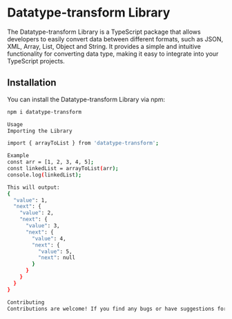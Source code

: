 # Datatype-transform Library

The Datatype-transform Library is a TypeScript package that allows developers to easily convert data between different formats, such as JSON, XML, Array, List, Object and String. It provides a simple and intuitive functionality for converting data type, making it easy to integrate into your TypeScript projects.

## Installation

You can install the Datatype-transform Library via npm:

```bash
npm i datatype-transform

Usage
Importing the Library

import { arrayToList } from 'datatype-transform';

Example
const arr = [1, 2, 3, 4, 5];
const linkedList = arrayToList(arr);
console.log(linkedList);

This will output:
{
  "value": 1,
  "next": {
    "value": 2,
    "next": {
      "value": 3,
      "next": {
        "value": 4,
        "next": {
          "value": 5,
          "next": null
        }
      }
    }
  }
}

Contributing
Contributions are welcome! If you find any bugs or have suggestions for improvement, please open an issue or submit a pull request on the GitHub repository.